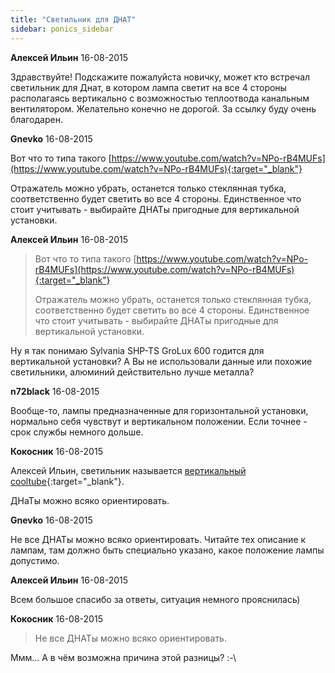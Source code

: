 ```yaml
---
title: "Светильник для ДНАТ"
sidebar: ponics_sidebar
---
```


**Алексей Ильин** 16-08-2015

Здравствуйте! Подскажите пожалуйста новичку, может кто встречал светильник для Днат, в котором лампа светит на все 4 стороны располагаясь вертикально с возможностью теплоотвода канальным вентилятором. Желательно конечно не дорогой. За ссылку буду очень благодарен.


**Gnevko** 16-08-2015

Вот что то типа такого [https://www.youtube.com/watch?v=NPo-rB4MUFs](https://www.youtube.com/watch?v=NPo-rB4MUFs){:target="_blank"}

Отражатель можно убрать, останется только стеклянная тубка, соответственно будет светить во все 4 стороны. Единственное что стоит учитывать - выбирайте ДНАТы пригодные для вертикальной установки. 


**Алексей Ильин** 16-08-2015

> Вот что то типа такого [https://www.youtube.com/watch?v=NPo-rB4MUFs](https://www.youtube.com/watch?v=NPo-rB4MUFs){:target="_blank"}
> 
> Отражатель можно убрать, останется только стеклянная тубка, соответственно будет светить во все 4 стороны. Единственное что стоит учитывать - выбирайте ДНАТы пригодные для вертикальной установки.

Ну я так понимаю Sylvania SHP-TS GroLux 600 годится для вертикальной установки? А Вы не использовали данные или похожие светильники, алюминий действительно лучше металла? 


**n72black** 16-08-2015

Вообще-то, лампы предназначенные для горизонтальной установки, нормально себя чувствут и вертикальном положении. Если точнее - срок службы немного дольше.


**Кокосник** 16-08-2015

Алексей Ильин, светильник называется [вертикальный cooltube](https://www.google.ru/webhp?sourceid=chrome-instant&amp;ion=1&amp;espv=2&amp;ie=UTF-8#newwindow=1&amp;q=%D0%B2%D0%B5%D1%80%D1%82%D0%B8%D0%BA%D0%B0%D0%BB%D1%8C%D0%BD%D1%8B%D0%B9+cooltube){:target="_blank"}.

ДНаТы можно всяко ориентировать.


**Gnevko** 16-08-2015

Не все ДНАТы можно всяко ориентировать. Читайте тех описание к лампам, там должно быть специально указано, какое положение лампы допустимо. 


**Алексей Ильин** 16-08-2015

Всем большое спасибо за ответы, ситуация немного прояснилась)


**Кокосник** 16-08-2015

> Не все ДНАТы можно всяко ориентировать.

Ммм… А в чём возможна причина этой разницы? :-\


